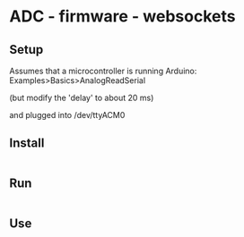 # ADC - firmware - websockets


## Setup

Assumes that a microcontroller is running Arduino:  Examples>Basics>AnalogReadSerial 

(but modify the 'delay' to about 20 ms)

and plugged into /dev/ttyACM0

## Install

```npm install 
```

## Run

```npm start
```

## Use

```navigate browswer to localhost:3000
```


